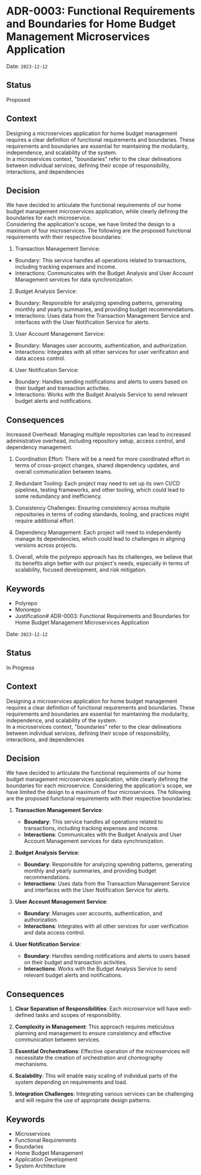 
# ADR-0003: Functional Requirements and Boundaries for Home Budget Management Microservices Application  
  
Date: `2023-12-12`  
  
## Status  
  
Proposed
  
  
## Context  
  
Designing a microservices application for home budget management requires a clear definition of functional requirements and boundaries. These requirements and boundaries are essential for maintaining the modularity, independence, and scalability of the system.  
In a microservices context, "boundaries" refer to the clear delineations between individual services, defining their scope of responsibility, interactions, and dependencies  
  
## Decision  
  
We have decided to articulate the functional requirements of our home budget management microservices application, while clearly defining the boundaries for each microservice.  
Considering the application's scope, we have limited the design to a maximum of four microservices. The following are the proposed functional requirements with their respective boundaries:  
  
1. Transaction Management Service:  
  
- Boundary: This service handles all operations related to transactions, including tracking expenses and income.  
- Interactions: Communicates with the Budget Analysis and User Account Management services for data synchronization.

2. Budget Analysis Service:
- Boundary: Responsible for analyzing spending patterns, generating monthly and yearly summaries, and providing budget recommendations.  
- Interactions: Uses data from the Transaction Management Service and interfaces with the User Notification Service for alerts.  


3. User Account Management Service:
- Boundary: Manages user accounts, authentication, and authorization.  
- Interactions: Integrates with all other services for user verification and data access control.  

4. User Notification Service:
- Boundary: Handles sending notifications and alerts to users based on their budget and transaction activities.  
- Interactions: Works with the Budget Analysis Service to send relevant budget alerts and notifications.  

## Consequences  
  
Increased Overhead: Managing multiple repositories can lead to increased administrative overhead, including repository setup, access control, and dependency management.  
  
1. Coordination Effort: There will be a need for more coordinated effort in terms of cross-project changes, shared dependency updates, and overall communication between teams.  
  
2. Redundant Tooling: Each project may need to set up its own CI/CD pipelines, testing frameworks, and other tooling, which could lead to some redundancy and inefficiency.  
  
3. Consistency Challenges: Ensuring consistency across multiple repositories in terms of coding standards, tooling, and practices might require additional effort.  
  
4. Dependency Management: Each project will need to independently manage its dependencies, which could lead to challenges in aligning versions across projects.  
  
5. Overall, while the polyrepo approach has its challenges, we believe that its benefits align better with our project's needs, especially in terms of scalability, focused development, and risk mitigation.  
  
## Keywords  
  
- Polyrepo  
- Monorepo  
- Justification# ADR-0003: Functional Requirements and Boundaries for Home Budget Management Microservices Application  
  
Date: `2023-12-12`  
  
## Status  
  
In Progress  
  
  
## Context  
  
Designing a microservices application for home budget management requires a clear definition of functional requirements and boundaries. These requirements and boundaries are essential for maintaining the modularity, independence, and scalability of the system.  
In a microservices context, "boundaries" refer to the clear delineations between individual services, defining their scope of responsibility, interactions, and dependencies  
  
## Decision  

We have decided to articulate the functional requirements of our home budget management microservices application, while clearly defining the boundaries for each microservice. Considering the application's scope, we have limited the design to a maximum of four microservices. The following are the proposed functional requirements with their respective boundaries:

1.  **Transaction Management Service**:
    
    -   **Boundary**: This service handles all operations related to transactions, including tracking expenses and income.
    -   **Interactions**: Communicates with the Budget Analysis and User Account Management services for data synchronization.
2.  **Budget Analysis Service**:
    
    -   **Boundary**: Responsible for analyzing spending patterns, generating monthly and yearly summaries, and providing budget recommendations.
    -   **Interactions**: Uses data from the Transaction Management Service and interfaces with the User Notification Service for alerts.
3.  **User Account Management Service**:
    
    -   **Boundary**: Manages user accounts, authentication, and authorization.
    -   **Interactions**: Integrates with all other services for user verification and data access control.
4.  **User Notification Service**:
    
    -   **Boundary**: Handles sending notifications and alerts to users based on their budget and transaction activities.
    -   **Interactions**: Works with the Budget Analysis Service to send relevant budget alerts and notifications.
## Consequences  
  

1.  **Clear Separation of Responsibilities**: Each microservice will have well-defined tasks and scopes of responsibility.
    
2.  **Complexity in Management**: This approach requires meticulous planning and management to ensure consistency and effective communication between services.
    
3.  **Essential Orchestrations**: Effective operation of the microservices will necessitate the creation of orchestration and choreography mechanisms.
    
4.  **Scalability**: This will enable easy scaling of individual parts of the system depending on requirements and load.
    
5.  **Integration Challenges**: Integrating various services can be challenging and will require the use of appropriate design patterns.
  
## Keywords  
  
-   Microservices
-   Functional Requirements
-   Boundaries
-   Home Budget Management
-   Application Development
-   System Architecture